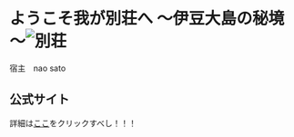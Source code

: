# ようこそ我が別荘へ ～伊豆大島の秘境～![別荘](https://user-images.githubusercontent.com/104885908/166637727-95cd6e15-ce82-479f-ae98-295ae9d553f7.jpg)

宿主　nao sato    
## 公式サイト
詳細は[ここ](https://lucius-annaeus-seneca.github.io/seneca/index.html)をクリックすべし！！！

